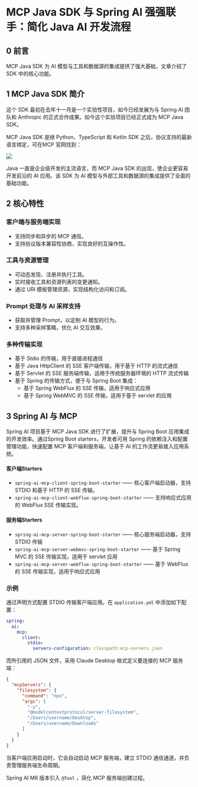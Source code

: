 # MCP Java SDK 与 Spring AI 强强联手：简化 Java AI 开发流程

## 0 前言

MCP Java SDK 为 AI 模型与工具和数据源的集成提供了强大基础，文章介绍了 SDK 中的核心功能。

## 1 MCP Java SDK 简介

这个 SDK 最初在去年十一月是一个实验性项目，如今已经发展为与 Spring AI 团队和 Anthropic 的正式合作成果。如今这个实验项目已经正式成为 MCP Java SDK。

MCP Java SDK 是继 Python、TypeScript 和 Kotlin SDK 之后，协议支持的最新语言绑定，可在MCP 官网找到：

![](https://p.ipic.vip/l1y7zb.png)

Java 一直是企业级开发的主流语言，而 MCP Java SDK 的出现，使企业更容易开发前沿的 AI 应用。该 SDK 为 AI 模型与外部工具和数据源的集成提供了全面的基础功能。

## 2 核心特性

### 客户端与服务端实现

- 支持同步和异步的 MCP 通信。
- 支持协议版本兼容性协商，实现良好的互操作性。

### 工具与资源管理

- 可动态发现、注册并执行工具。
- 实时接收工具和资源列表的变更通知。
- 通过 URI 模板管理资源，实现结构化访问和订阅。

### Prompt 处理与 AI 采样支持

- 获取并管理 Prompt，以定制 AI 模型的行为。
- 支持多种采样策略，优化 AI 交互效果。

### 多种传输实现

- 基于 Stdio 的传输，用于直接进程通信
- 基于 Java HttpClient 的 SSE 客户端传输，用于基于 HTTP 的流式通信
- 基于 Servlet 的 SSE 服务端传输，适用于传统服务器环境的 HTTP 流式传输
- 基于 Spring 的传输方式，便于与 Spring Boot 集成：
  - 基于 Spring WebFlux 的 SSE 传输，适用于响应式应用
  - 基于 Spring WebMVC 的 SSE 传输，适用于基于 servlet 的应用

## 3 Spring AI 与 MCP

Spring AI 项目基于 MCP Java SDK 进行了扩展，提升与 Spring Boot 应用集成的开发效率。通过Spring Boot starters，开发者可用 Spring 的依赖注入和配置管理功能，快速配置 MCP 客户端和服务端，让基于 AI 的工作流更易接入应用系统。

#### 客户端Starters

- `spring-ai-mcp-client-spring-boot-starter` —— 核心客户端启动器，支持 STDIO 和基于 HTTP 的 SSE 传输。
- `spring-ai-mcp-client-webflux-spring-boot-starter` —— 支持响应式应用的 WebFlux SSE 传输实现。

#### 服务端Starters

- `spring-ai-mcp-server-spring-boot-starter` —— 核心服务端启动器，支持 STDIO 传输
- `spring-ai-mcp-server-webmvc-spring-boot-starter` —— 基于 Spring MVC 的 SSE 传输实现，适用于 servlet 应用
- `spring-ai-mcp-server-webflux-spring-boot-starter` —— 基于 WebFlux 的 SSE 传输实现，适用于响应式应用

### 示例

通过声明方式配置 STDIO 传输客户端应用。在 `application.yml` 中添加如下配置：

```yaml
spring:
  ai:
    mcp:
      client:
        stdio:
          servers-configuration: classpath:mcp-servers.json
```

而所引用的 JSON 文件，采用 Claude Desktop 格式定义要连接的 MCP 服务端：

```json
{
  "mcpServers": {
    "filesystem": {
      "command": "npx",
      "args": [
        "-y",
        "@modelcontextprotocol/server-filesystem",
        "/Users/username/Desktop",
        "/Users/username/Downloads"
      ]
    }
  }
}
```

当客户端应用启动时，它会自动启动 MCP 服务端，建立 STDIO 通信通道，并负责管理服务端生命周期。

Spring AI M6 版本引入 `@Tool` ，简化 MCP 服务端创建过程。